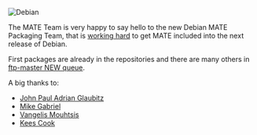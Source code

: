 <!-- 
.. link: 
.. description: 
.. tags: News,Debian
.. date: 2013/11/08 02:00:00
.. title: Debian MATE Packaging Team
.. slug: 2013-11-08-debian-mate-packaging-team
.. author: Stefano Karapetsas
-->

![Debian](http://www.debian.org/logos/openlogo-nd-100.png)

The MATE Team is very happy to say hello to the new Debian MATE Packaging
Team, that is [working hard](http://bugs.debian.org/cgi-bin/bugreport.cgi?bug=708385#31)
to get MATE included into the next release of Debian.

First packages are already in the repositories and there are many others
in [ftp-master NEW queue](http://ftp-master.debian.org/new.html).

A big thanks to:

  * [John Paul Adrian Glaubitz](http://users.physik.fu-berlin.de/~glaubitz/)
  * [Mike Gabriel](http://sunweavers.net/blog/)
  * [Vangelis Mouhtsis](http://gnugr-blog.info/)
  * [Kees Cook](http://outflux.net/)
